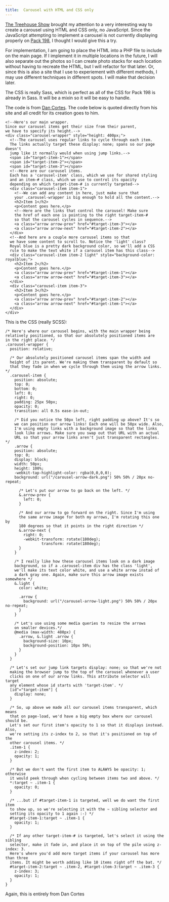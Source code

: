 ```yaml
---
title:  Carousel with HTML and CSS only
---
```

[The Treehouse Show](https://teamtreehouse.com/library/episode-145-justice-carousels-centering-in-css) brought my attention to a very interesting way to create a carousel using HTML and CSS only, no JavaScript.  Since the JavaScript attempting to implement a carousel is not currently displaying properly on [Pack 198](http://vetsrights.com), I thought I would give this a try.

For implementation, I am going to place the HTML into a PHP file to include on the main page.  If I implement it in multiple locations in the future, I will also separate out the photos so I can create photo stacks for each location without having to recreate the HTML, but I will refactor for that later.  Or, since this is also a site that I use to experiement with different methods, I may use different techniques in different spots.  I will make that decision later.

The CSS is really Sass, which is perfect as all of the CSS for Pack 198 is already in Sass.  It will be a mixin so it will be easy to handle.

The code is from [Dan Cortes](http://dancort.es/web-design/2015/05/17/how-to-make-carousel-only-html-css-no-javascript.html#target-item-1).  The code below is quoted directly from his site and all credit for its creation goes to him.


	<!--Here's our main wrapper.
	Since our carousel items get their size from their parent,
	we have to specify its height.-->
	<div class="carousel-wrapper" style="height: 400px;">
	  <!--The carousel uses regular links to cycle through each item.
	  The links actually target these display: none; spans so our page doesn't
	  jump like it normally would when using jump links.-->
	  <span id="target-item-1"></span>
	  <span id="target-item-2"></span>
	  <span id="target-item-3"></span>
	  <!--Here are our carousel items.
	  Each has a 'carousel-item' class, which we use for shared styling
	  and an item-# class, which we use to control its opacity
	  depending on which target-item-# is currently targeted-->
	  <div class="carousel-item item-1">
		<!--We can add any content in here, just make sure that
		your .carousel-wrapper is big enough to hold all the content.-->
		<h2>Item 1</h2>
		<p>Content goes here.</p>
		<!--Here are the links that control the carousel! Make sure
		the href of each one is pointing to the right target-item-#
		so that the carousel cycles in sequence.-->
		<a class="arrow arrow-prev" href="#target-item-3"></a>
		<a class="arrow arrow-next" href="#target-item-2"></a>
	  </div>
	  <!--And here are a couple more carousel items so that
	  we have some content to scroll to. Notice the 'light' class?
	  Royal blue is a pretty dark background color, so we'll add a CSS
	  rule to make the text white if a carousel item has this class-->
	  <div class="carousel-item item-2 light" style="background-color: royalblue;">
		<h2>Item 2</h2>
		<p>Content goes here.</p>
		<a class="arrow arrow-prev" href="#target-item-1"></a>
		<a class="arrow arrow-next" href="#target-item-3"></a>
	  </div>
	  <div class="carousel-item item-3">
		<h2>Item 3</h2>
		<p>Content goes here.</p>
		<a class="arrow arrow-prev" href="#target-item-2"></a>
		<a class="arrow arrow-next" href="#target-item-1"></a>
	  </div>
	</div>


This is the CSS (really SCSS):

	/* Here's where our carousel begins, with the main wrapper being
	relatively positioned, so that our absolutely positioned items are
	in the right place. */
	.carousel-wrapper {
	  position: relative;

	  /* Our absolutely positioned carousel items span the width and
	  height of its parent. We're making them transparent by default so
	  that they fade in when we cycle through them using the arrow links. */
	  .carousel-item {
		position: absolute;
		top: 0;
		bottom: 0;
		left: 0;
		right: 0;
		padding: 25px 50px;
		opacity: 0;
		transition: all 0.5s ease-in-out;

		/* Did you notice the 50px left, right padding up above? It's so
		we can position our arrow links! Each one will be 50px wide. Also,
		I'm using empty links with a background image so that the links
		look like arrows. Make sure you swap out that URL with an actual
		URL so that your arrow links aren't just transparent rectangles. */
		.arrow {
		position: absolute;
		top: 0;
		display: block;
		width: 50px;
		height: 100%;
		-webkit-tap-highlight-color: rgba(0,0,0,0);
		background: url("/carousel-arrow-dark.png") 50% 50% / 20px no-repeat;

		  /* Let's put our arrow to go back on the left. */
		  &.arrow-prev {
			left: 0;
		  }

		  /* And our arrow to go forward on the right. Since I'm using
		  the same arrow image for both my arrows, I'm rotating this one by
		  180 degrees so that it points in the right direction */
		  &.arrow-next {
			right: 0;
			-webkit-transform: rotate(180deg);
					transform: rotate(180deg);
		  }
		}

		/* I really like how these carousel items look on a dark image
		background, so if a .carousel-item div has the class 'light',
		we'll make its text color white, and use a white arrow instad of
		a dark gray one. Again, make sure this arrow image exists somewhere */
		&.light {
		  color: white;

		  .arrow {
			background: url("/carousel-arrow-light.png") 50% 50% / 20px no-repeat;
		  }
		}

		/* Let's use using some media queries to resize the arrows
		on smaller devices.*/
		@media (max-width: 480px) {
		  .arrow, &.light .arrow {
			background-size: 10px;
			background-position: 10px 50%;
		  }
		}
	  }

	  /* Let's set our jump link targets display: none; so that we're not
	  making the browser jump to the top of the carousel whenever a user
	  clicks on one of our arrow links. This attribute selector will target
	  any element whose id starts with 'target-item'. */
	  [id^="target-item"] {
		display: none;
	  }

	  /* So, up above we made all our carousel items transparent, which means
	  that on page-load, we'd have a big empty box where our carousel should be.
	  Let's set our first item's opacity to 1 so that it displays instead. Also,
	  we're setting its z-index to 2, so that it's positioned on top of the
	  other carousel items. */
	  .item-1 {
		z-index: 2;
		opacity: 1;
	  }

	  /* But we don't want the first item to ALAWYS be opacity: 1; otherwise
	  it would peek through when cycling between items two and above. */
	  *:target ~ .item-1 {
		opacity: 0;
	  }

	  /* ...but if #target-item-1 is targeted, well we do want the first item
	  to show up, so we're selecting it with the ~ sibling selector and
	  setting its opacity to 1 again :-) */
	  #target-item-1:target ~ .item-1 {
		opacity: 1;
	  }

	  /* If any other target-item-# is targeted, let's select it using the sibling
	  selector, make it fade in, and place it on top of the pile using z-index: 3.
	  Here's where you'd add more target items if your carousel has more than three
	  items. It might be worth adding like 10 items right off the bat. */
	  #target-item-2:target ~ .item-2, #target-item-3:target ~ .item-3 {
		z-index: 3;
		opacity: 1;
	  }
	}

Again, this is entirely from Dan Cortes